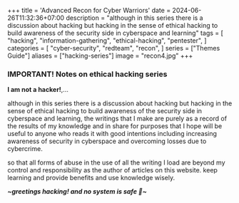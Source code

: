 +++
title = 'Advanced Recon for Cyber Warriors'
date = 2024-06-26T11:32:36+07:00
description = "although in this series there is a discussion about hacking but hacking in the sense of ethical hacking to build awareness of the security side in cyberspace and learning"
tags = [
    "hacking",
    "information-gathering",
    "ethical-hacking",
    "pentester",
]
categories = [
    "cyber-security",
    "redteam",
    "recon",
]
series = ["Themes Guide"]
aliases = ["hacking-series"]
image = "recon4.jpg"
+++


### **IMPORTANT! Notes on ethical hacking series**

**I am not a hacker!**,...

 although in this series there is a discussion about hacking but hacking in the sense of ethical hacking to build awareness of the security side in cyberspace and learning, the writings that I make are purely as a record of the results of my knowledge and in share for purposes that I hope will be useful to anyone who reads it with good intentions including increasing awareness of security in cyberspace and overcoming losses due to cybercrime.

so that all forms of abuse in the use of all the writing I load are beyond my control and responsibility as the author of articles on this website. keep learning and provide benefits and use knowledge wisely.

***~greetings hacking! and no system is safe 🙂~***